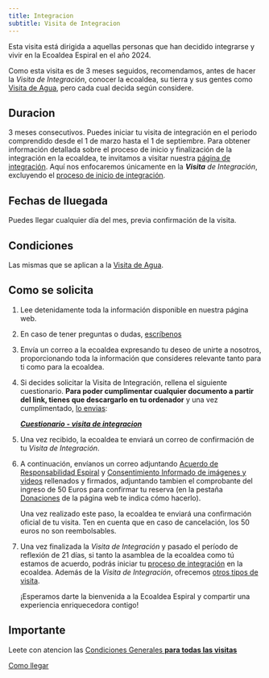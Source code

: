 ```yaml
---
title: Integracion
subtitle: Visita de Integracion
---
```


<!--
SPDX-FileCopyrightText: 2012-2023 Atzar <ecoaldeavegetariana@gmail.com>
SPDX-FileCopyrightText: 2024 Robin Vobruba <hoijui.quaero@gmail.com>

SPDX-License-Identifier: CC-BY-SA-4.0
-->

Esta visita está dirigida a aquellas personas que han decidido
integrarse y vivir en la Ecoaldea Espiral en el año 2024.

Como esta visita es de 3 meses seguidos, recomendamos,
antes de hacer la _Visita de Integración_,
conocer la ecoaldea, su tierra y sus gentes como [Visita de Agua],
pero cada cual decida según considere.

## Duracion

3 meses consecutivos.
Puedes iniciar tu visita de integración en el periodo comprendido
desde el 1 de marzo hasta el 1 de septiembre.
Para obtener información detallada sobre el proceso de inicio
y finalización de la integración en la ecoaldea,
te invitamos a visitar nuestra [página de integración][Integracion].
Aquí nos enfocaremos únicamente en la _**Visita** de Integración_,
excluyendo el [proceso de inicio de integración][Integracion].

## Fechas de lluegada

Puedes llegar cualquier día del mes, previa
confirmación de la visita.

## Condiciones

Las mismas que se aplican a la [Visita de Agua].

## Como se solicita

1. Lee detenidamente toda la información disponible en nuestra página web.

2. En caso de tener preguntas o dudas,
    [escríbenos][contacto]

3. Envía un correo a la ecoaldea expresando tu deseo de unirte a
    nosotros, proporcionando toda la información que consideres relevante
    tanto para ti como para la ecoaldea.

4. Si decides solicitar la Visita de Integración,
    rellena el siguiente cuestionario.
    **Para poder cumplimentar cualquier documento a partir del
    link, tienes que descargarlo en tu ordenador**
    y una vez cumplimentado, [lo envias][contacto]:

    ***[Cuestionario - visita de integracion](
    https://docs.google.com/document/d/1UsPI2JNYBMur1zIiJKtzPML3rZUBRyryb1T099cy7W0/edit?usp=drive_link)***

5. Una vez recibido, la ecoaldea te enviará un correo de confirmación
    de tu _Visita de Integración_.

6. A continuación, envíanos un correo adjuntando
    [Acuerdo de Responsabilidad Espiral](../acuerdo-responsabilidad.md)
    y [Consentimiento Informado de imágenes y videos](../acuerdo-fotos.md)
    rellenados y firmados,
    adjuntando tambien el comprobante del ingreso de 50 Euros
    para confirmar tu reserva
    (en la pestaña [Donaciones](../donaciones.md) de la página web te indica cómo hacerlo).

    Una vez realizado este paso,
    la ecoaldea te enviará una confirmación oficial de tu visita.
    Ten en cuenta que en caso de cancelación,
    los 50 euros no son reembolsables.

7. Una vez finalizada la _Visita de Integración_
    y pasado el período de reflexión de 21 días,
    si tanto la asamblea de la ecoaldea como tú estamos de acuerdo,
    podrás iniciar tu [proceso de integración][Integracion] en la ecoaldea.
    Además de la _Visita de Integración_,
    ofrecemos [otros tipos de visita](index.md).

    ¡Esperamos darte la bienvenida a la Ecoaldea Espiral
    y compartir una experiencia enriquecedora contigo!

## Importante

Leete con atencion las [Condiciones Generales **para todas las visitas**](general.md)

[Como llegar](../como-llegar.md)

[Visita de Agua]: agua.md
[Integracion]: integracion.md
[contacto]: ../contacto.md
